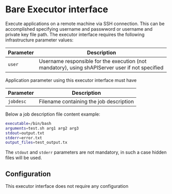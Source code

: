# Bare Executor interface

Execute applications on a remote machine via SSH connection. This can be accomplished specifying username and passwword or username and private key file path.
The executor interface requires the following infrastructure parameter values:

| Parameter | Description                                                                                     |
| --------- | ----------------------------------------------------------------------------------------------- |
| `user`    | Username responsible for the execution (not mandatory), using shAPIServer user if not specified |

Application parameter using this executor interface must have

| Parameter | Description                             |
| --------- | --------------------------------------- |
| `jobdesc` | Filename containing the job description |

Below a job description file content example:

```bash
executable=/bin/bash
arguments=test.sh arg1 arg2 arg3
stdout=output.txt
stderr=error.txt
output_files=test_output.tx
```

The `stdout` and `stderr` parameters are not mandatory, in such a case hidden files will be used.

## Configuration

This executor interface does not require any configuration
